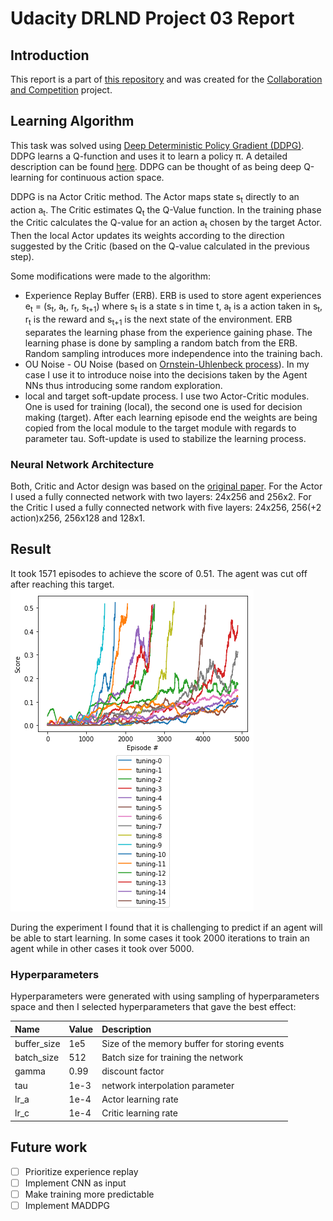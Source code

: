 # Udacity DRLND Project 03 Report

## Introduction

This report is a part of [this repository](https://github.com/rwiatr/deep-reinforcement-learning) and was created for 
the [Collaboration and Competition](https://github.com/rwiatr/deep-reinforcement-learning/blob/master/collaboration_and_competition/README.md) project.

## Learning Algorithm

This task was solved using [Deep Deterministic Policy Gradient (DDPG)](https://arxiv.org/abs/1509.02971).
DDPG learns a Q-function and uses it to learn a policy &pi;. 
A detailed description can be found [here](https://spinningup.openai.com/en/latest/algorithms/ddpg.html).
DDPG can be thought of as being deep Q-learning for continuous action space.

DDPG is na Actor Critic method. 
The Actor maps state s<sub>t</sub> directly to an action a<sub>t</sub>.
The Critic estimates Q<sub>t</sub> the Q-Value function.
In the training phase the Critic calculates the Q-value for an action a<sub>t</sub> chosen by the target Actor.
Then the local Actor updates its weights according to the direction suggested by the Critic (based on the Q-value calculated in the previous step).

Some modifications were made to the algorithm:
* Experience Replay Buffer (ERB). ERB is used to store agent experiences 
e<sub>t</sub> = (s<sub>t</sub>, a<sub>t</sub>, r<sub>t</sub>, s<sub>t+1</sub>)
where s<sub>t</sub> is a state s in time t, a<sub>t</sub> is a action taken in s<sub>t</sub>,
r<sub>t</sub> is the reward and s<sub>t+1</sub> is the next state of the environment.
ERB separates the learning phase from the experience gaining phase. The learning phase is done
by sampling a random batch from the ERB. 
Random sampling introduces more independence into the training bach.
* OU Noise - OU Noise (based on [Ornstein-Uhlenbeck process](https://en.wikipedia.org/wiki/Ornstein%E2%80%93Uhlenbeck_process)).
In my case I use it to introduce noise into the decisions taken by the Agent NNs thus introducing some random exploration.
* local and target soft-update process. I use two Actor-Critic modules. One is used for training (local), the second one
is used for decision making (target). After each learning episode end the weights are being copied from the local
module to the target module with regards to parameter tau. Soft-update is used to stabilize the learning process. 

### Neural Network Architecture
Both, Critic and Actor design was based on the [original paper](https://arxiv.org/abs/1509.02971).
For the Actor I used a fully connected network with two layers: 24x256 and 256x2. 
For the Critic I used a fully connected network with five layers: 24x256, 256(+2 action)x256, 256x128 and 128x1.
## Result
It took 1571 episodes to achieve the score of 0.51. The agent was cut off after reaching this target.
![](result.png)

During the experiment I found that it is challenging to predict if an agent will be able to start learning.
In some cases it took 2000 iterations to train an agent while in other cases it took over 5000.
### Hyperparameters
Hyperparameters were generated with using sampling of hyperparameters space and
then I selected hyperparameters that gave the best effect:

| Name | Value | Description |
|:-------------|:-------------|:-----|
| buffer_size | 1e5 | Size of the memory buffer for storing events |
| batch_size | 512 | Batch size for training the network  |
| gamma | 0.99 | discount factor |
| tau | 1e-3 | network interpolation parameter |
| lr_a | 1e-4 | Actor learning rate |
| lr_c | 1e-4 | Critic learning rate |

## Future work
 - [ ] Prioritize experience replay
 - [ ] Implement CNN as input
 - [ ] Make training more predictable
 - [ ] Implement MADDPG